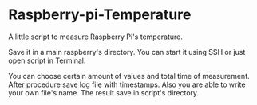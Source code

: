 # Raspberry-pi-Temperature
A little script to measure Raspberry Pi's temperature.


Save it in a main raspberry's directory. You can start it using SSH or just open script in Terminal.

You can choose certain amount of values and total time of measurement.
After procedure save log file with timestamps. 
Also you are able to write your own file's name. The result save in script's directory.
